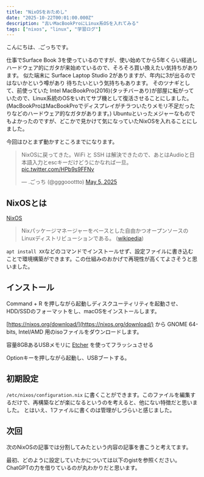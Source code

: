 ```yaml
---
title: "NixOSをおためし"
date: "2025-10-22T00:01:00.000Z"
description: "古いMacBookProにLinux系OSを入れてみる"
tags: ["nixos", "linux", "学習ログ"]
---
```


こんにちは、.ごっちです。

仕事でSurface Book 3を使っているのですが、使い始めてから5年くらい経過しハードウェア的にガタが来始めているので、そろそろ買い換えたい気持ちがあります。
似た端末に Surface Laptop Studio 2がありますが、年内に3が出るのではないかという噂があり 待ちたいという気持ちもあります。
そのツナギとして、前使っていた Intel MacBookPro(2016)(タッチバーあり)が部屋に転がっていたので、Linux系統のOSをいれてサブ機として復活させることにしました。(MacBookProはMacBookProでディスプレイがチラついたりメモリ不足だったりなどのハードウェア的なガタがあります。)
Ubuntuといったメジャーなものでもよかったのですが、どこかで見かけて気になっていたNixOSを入れることにしました。

今回はひとまず動かすところまでになります。

<blockquote class="twitter-tweet"><p lang="ja" dir="ltr">NixOSに戻ってきた。WiFi と SSH は解決できたので、あとはAudioと日本語入力とescキーだけどうにかなれば一旦。 <a href="https://t.co/HPb9s9FFNv">pic.twitter.com/HPb9s9FFNv</a></p>&mdash; .ごっち (@gggooottto) <a href="https://twitter.com/gggooottto/status/1919299204968534179?ref_src=twsrc%5Etfw">May 5, 2025</a></blockquote>

## NixOSとは

[NixOS](https://nixos.org/)

> Nixパッケージマネージャーをベースとした自由かつオープンソースのLinuxディストリビューションである。 ([wikipedia](https://ja.wikipedia.org/wiki/NixOS))

`apt install XX`などのコマンドでインストールせず、設定ファイルに書き込むことで環境構築ができます。この仕組みのおかげで再現性が高くてよさそうと思いました。

## インストール

Command + R を押しながら起動しディスクユーティリティを起動させ、HDD/SSDのフォーマットをし、macOSをインストールします。

[https://nixos.org/download/](https://nixos.org/download/) から GNOME 64-bits, Intel/AMD 用のisoファイルをダウンロードします。

容量8GBあるUSBメモリに [Etcher](https://etcher.balena.io/) を使ってフラッシュさせる

Optionキーを押しながら起動し、USBブートする。

## 初期設定

`/etc/nixos/configuration.nix` に書くことができます。このファイルを編集するだけで、再構築などが楽になるというのを考えると、他にない特徴だと思いました。
とはいえ、1ファイルに書くのは管理がしづらいと感じました。

## 次回

次のNixOSの記事では分割してみたという内容の記事を書こうと考えてます。

最初、どのように設定していたかについては以下のgistを参照ください。ChatGPTの力を借りているのが丸わかりだと思います。

<script src="https://gist.github.com/YutaGoto/c7f1a1ac9168237d30d2fad0df7cc948.js"></script>
